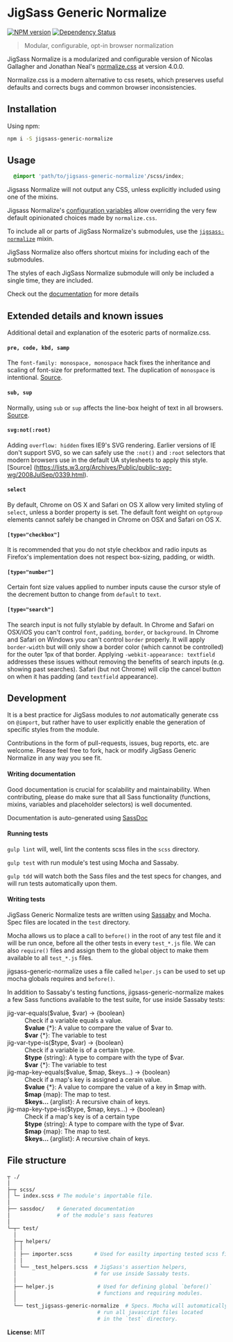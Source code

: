 # JigSass Generic Normalize
[![NPM version][npm-image]][npm-url]  [![Dependency Status][daviddm-image]][daviddm-url]   

 > Modular, configurable, opt-in browser normalization

JigSass Normalize is a modularized and configurable version of Nicolas Gallagher and
Jonathan Neal's [normalize.css](http://necolas.github.io/normalize.css/) at version 4.0.0.

Normalize.css is a modern alternative to css resets, which preserves useful defaults and corrects
bugs and common browser inconsistencies.

## Installation

Using npm:

```sh
npm i -S jigsass-generic-normalize
```

## Usage

```scss
  @import 'path/to/jigsass-generic-normalize'/scss/index;
```

Jigsass Normalize will not output any CSS, unless explicitly included using one of the mixins.

Jigsass Normalize's 
[configuration variables](https://txhawks.github.io/jigsass-generic-normalize/#variables) allow 
overriding the very few default opinionated choices made by `normalize.css`.

To include all or parts of JigSass Normalize's submodules, use the 
[`jigsass-normalize`](https://txhawks.github.io/jigsass-generic-normalize/#mixin-jigsass-normalize)
mixin.

JigSass Normalize also offers shortcut mixins for including each of the submodules. 

The styles of each JigSass Normalize submodule will only be included a single time, 
they are included.

Check out the [documentation](https://txhawks.github.io/jigsass-generic-normalize/) for more details

## Extended details and known issues

Additional detail and explanation of the esoteric parts of normalize.css.

#### `pre, code, kbd, samp`

The `font-family: monospace, monospace` hack fixes the inheritance and scaling
of font-size for preformatted text. The duplication of `monospace` is
intentional. [Source](https://en.wikipedia.org/wiki/User:Davidgothberg/Test59).

#### `sub, sup`

Normally, using `sub` or `sup` affects the line-box height of text in all
browsers. [Source](https://gist.github.com/413930).

#### `svg:not(:root)`

Adding `overflow: hidden` fixes IE9's SVG rendering. Earlier versions of IE
don't support SVG, so we can safely use the `:not()` and `:root` selectors that
modern browsers use in the default UA stylesheets to apply this style. [Source]
(https://lists.w3.org/Archives/Public/public-svg-wg/2008JulSep/0339.html).

#### `select`

By default, Chrome on OS X and Safari on OS X allow very limited styling of
`select`, unless a border property is set. The default font weight on `optgroup`
elements cannot safely be changed in Chrome on OSX and Safari on OS X.

#### `[type="checkbox"]`

It is recommended that you do not style checkbox and radio inputs as Firefox's
implementation does not respect box-sizing, padding, or width.

#### `[type="number"]`

Certain font size values applied to number inputs cause the cursor style of the
decrement button to change from `default` to `text`.

#### `[type="search"]`

The search input is not fully stylable by default. In Chrome and Safari on
OSX/iOS you can't control `font`, `padding`, `border`, or `background`. In
Chrome and Safari on Windows you can't control `border` properly. It will apply
`border-width` but will only show a border color (which cannot be controlled)
for the outer 1px of that border. Applying `-webkit-appearance: textfield`
addresses these issues without removing the benefits of search inputs (e.g.
showing past searches). Safari (but not Chrome) will clip the cancel button on
when it has padding (and `textfield` appearance).

## Development

It is a best practice for JigSass modules to *not* automatically generate css on `@import`, but 
rather have to user explicitly enable the generation of specific styles from the module.

Contributions in the form of pull-requests, issues, bug reports, etc. are welcome.
Please feel free to fork, hack or modify JigSass Generic Normalize in any way you see fit.

#### Writing documentation

Good documentation is crucial for scalability and maintainability. When contributing,
please do make sure that all Sass functionality (functions, mixins, 
variables and placeholder selectors) is well documented.

Documentation is auto-generated using [SassDoc](http://sassdoc.com/)

#### Running tests
`gulp lint` will, well, lint the contents scss files in the `scss` directory.

`gulp test` with run module's test using Mocha and Sassaby.

`gulp tdd` will watch both the Sass files and the test specs for changes, and will
run tests automatically upon them.

#### Writing tests

JigSass Generic Normalize tests are written using [Sassaby](https://github.com/ryanbahniuk/sassaby)
and Mocha. Spec files are located in the `test` directory.

Mocha allows us to place a call to `before()` in the root of any test file and it 
will be run once, before all the other tests in every `test_*.js` file. 
We can also `require()` files and assign them to the global object to make them 
available to all `test_*.js` files. 

jigsass-generic-normalize uses a file called `helper.js` can be used to set up mocha 
globals requires and `before()`.

In addition to Sassaby's testing functions, jigsass-generic-normalize makes a few Sass
functions available to the test suite, for use inside Sassaby tests:

<dl>
  <dt>jig-var-equals($value, $var) -> {boolean}<dt>
  <dd>
		Check if a variable equals a value.<br />
		<strong>$value</strong> {*}: A value to compare the value of $var to.<br />
		<strong>$var</strong> {*}: The variable to test<br />
	</dd>
  <dt>jig-var-type-is($type, $var) -> {boolean}<dt>
  <dd>
		Check if a variable is of a certain type.<br />
		<strong>$type</strong> {string}: A type to compare with the type of $var.<br />
		<strong>$var</strong> {*}: The variable to test<br />
	</dd>
  <dt>jig-map-key-equals($value, $map, $keys...) -> {boolean}<dt>
  <dd>
		Check if a map's key is assigned a cerain value.<br />
		<strong>$value</strong> {*}:  A value to compare the value of a key in $map with.<br />
		<strong>$map</strong> {map}: The map to test.<br />
		<strong>$keys... </strong> {arglist}: A recursive chain of keys.<br />
	</dd>
  <dt>jig-map-key-type-is($type, $map, keys...) -> {boolean}<dt>
  <dd>
		Check if a map's key is of a certain type<br />
		<strong>$type</strong> {string}: A type to compare with the type of $var.<br />
		<strong>$map</strong> {map}: The map to test.<br />
		<strong>$keys... </strong> {arglist}: A recursive chain of keys.<br />
	</dd>
</dl>


## File structure
```bash
┬ ./
│
├─┬ scss/ 
│ └─ index.scss # The module's importable file.
│
├── sassdoc/    # Generated documentation 
│               # of the module's sass features
│
└─┬─ test/
  │
  ├─┬ helpers/
  │ │
  │ ├── importer.scss       # Used for easilty importing tested scss files
  │ │
  │ └── _test_helpers.scss  # JigSass's assertion helpers,
  │                         # for use inside Sassaby tests.
  │                         
  ├── helper.js              # Used for defining global `before()`
  │                          # functions and requiring modules.
  │                         
  └── test_jigsass-generic-normalize  # Specs. Mocha will automatically 
                             # run all javascript files located
                             # in the `test` directory.
```

**License:** MIT



[npm-image]: https://badge.fury.io/js/jigsass-generic-normalize.svg
[npm-url]: https://npmjs.org/package/jigsass-generic-normalize

[daviddm-image]: https://david-dm.org/TxHawks/jigsass-generic-normalize.svg?theme=shields.io
[daviddm-url]: https://david-dm.org/TxHawks/jigsass-generic-normalize
